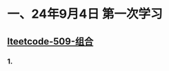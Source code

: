 # 一、24年9月4日 第一次学习
## [lteetcode-509-组合](https://leetcode.cn/problems/fibonacci-number/description/)

### 1.



